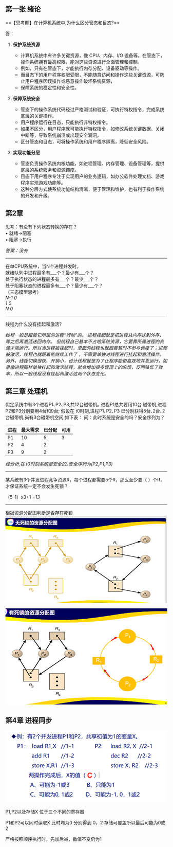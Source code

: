 ## 第一张 绪论

==【思考题】在计算机系统中,为什么区分管态和目态?==

答：

1. **保护系统资源**
	- 计算机系统中有许多关键资源，像 CPU、内存、I/O 设备等。在管态下，操作系统拥有最高权限，能对这些资源进行全面管理和控制。
	- 例如，只有在管态下，才能执行内存分配、设备驱动等操作。
	- 而目态下的用户程序权限受限，不能随意访问和操作这些关键资源，可防止用户程序因误操作或恶意操作破坏系统资源，
	- 保障系统的稳定性和安全性。

2. **保障系统安全**
	- 管态下的操作系统代码经过严格测试和验证，可执行特权指令，完成系统底层的关键操作。
	- 用户程序运行在目态，只能执行非特权指令。
	- 如果不区分，用户程序就可能执行特权指令，如修改系统关键数据、关闭中断等，导致系统崩溃或出现安全漏洞。
	- 区分管态和目态，可将操作系统和用户程序隔离，降低安全风险。

3. **实现功能分层**
	- 管态负责操作系统内核功能，如进程管理、内存管理、设备管理等，提供底层的系统服务和资源调度。
	- 目态下用户程序专注于实现用户的业务逻辑，如办公软件处理文档、游戏程序实现游戏功能等。
	- 这种分层方式使系统功能结构清晰，便于管理和维护，也有利于操作系统的开发和升级。


## 第2章

  
思考：有没有下列状态转换的存在？  
• 就绪→阻塞  
• 阻塞→执行

*答案：没有*

---

在单CPU系统中，当N个进程并发时，  
就绪队列中进程最多有___个？最少有___个？  
处于执行状态的进程最多有___个？最少___个？  
处于阻塞状态的进程最多有___个？最少有___个？  
（三态模型思考）  
*N-1 0*  
*1 0*  
*N 0*


---

线程为什么没有挂起和激活?

*线程一般是跟着它所属的进程“行动”的。
进程挂起就是把进程从内存送到外存，等之后再激活送回内存。
但线程自己基本不占啥系统资源，它要靠所属进程的资源才能运行。所以当进程被挂起时，里面的线程也就跟着暂时不参与调度了；进程被激活，线程也就跟着能继续工作了 ，不需要单独对线程进行挂起和激活操作。
另外，线程切换很快、开销小，设计线程就是为了让程序能更高效地并发运行，如果像进程那样单独挂起和激活线程，就会增加很多管理上的麻烦，反而降低了效率，所以一般线程没有挂起和激活这两个状态变化。*


## 第三章 处理机

假定系统中有3个进程P1､P2､P3,共12台磁带机｡
进程P1总共要用10台 磁带机,进程P2和P3分别要用4台和9台;
假设在 t0时刻,进程P1､P2､P3 已分别获得5台､2台､2台磁带机,尚有3台磁带机空闲,如下表：
问：此时系统是安全的吗？安全序列为？

| 进程  | 最大需求 | 已分配 | 可用  |
| --- | ---- | --- | --- |
| P1  | 10   | 5   | 3   |
| P2  | 4    | 2   |     |
| P3  | 9    | 2   |     |

*经分析,在 t0时刻系统是安全的｡安全序列为(P2,P1,P3)*


---

某系统有3个并发进程竞争资源R，每个进程都需要5个R，那么至少要（  ）个R，才保证系统一定不会发生死锁？

（5-1）x3+1
=*13*

---

根据资源分配图判断是否存在死锁
![](attachment/6409065e56631646a00a0558f3c7ae29.png)

![](attachment/70189155c1cea2b91d47c4b5e7be1344.png)



## 第4章 进程同步

![](attachment/Pasted%20image%2020250506091926.png)

P1,P2以及存储X 位于三个不同的寄存器

P1和P2可以同时读取X
此时均为0
分别得到 0，2
存储可覆盖所以最后可能为0或2

严格按照顺序执行时，先加后减，数值不变仍为1